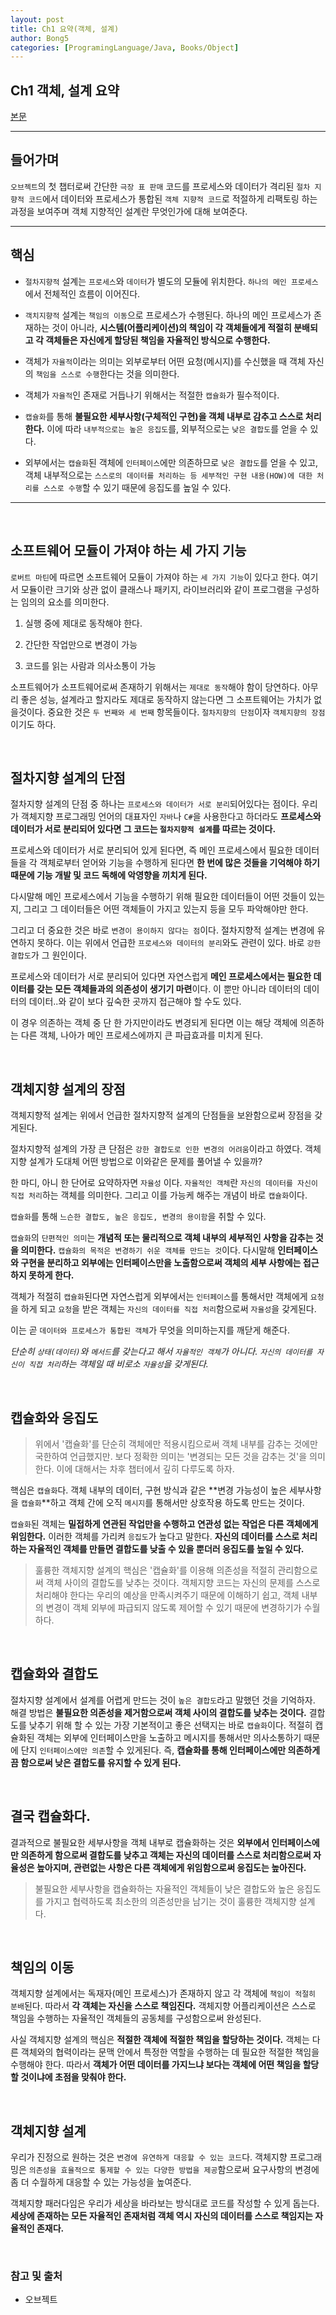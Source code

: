 ```yaml
---
layout: post
title: Ch1 요약(객체, 설계)
author: Bong5
categories: [ProgramingLanguage/Java, Books/Object]
---
```


## Ch1 객체, 설계 요약

[본문](https://bongholee.github.io/java/books/object/2019/10/16/Orient.html)

---

## 들어가며

`오브젝트`의 첫 챕터로써 간단한 `극장 표 판매` 코드를 프로세스와 데이터가 격리된 `절차 지향적 코드`에서 데이터와 프로세스가 통합된 `객체 지향적 코드`로 적절하게 리팩토링 하는 과정을 보여주며 객체 지향적인 설계란 무엇인가에 대해 보여준다.

---

## 핵심

- `절차지향적` 설계는 `프로세스`와 `데이터`가 별도의 모듈에 위치한다. `하나의 메인 프로세스`에서 전체적인 흐름이 이어진다.

- `객치지향적` 설계는 `책임의 이동`으로 프로세스가 수행된다. 하나의 메인 프로세스가 존재하는 것이 아니라, **시스템(어플리케이션)의 책임이 각 객체들에게 적절히 분배되고 각 객체들은 자신에게 할당된 책임을 자율적인 방식으로 수행한다.**

- 객체가 `자율적`이라는 의미는 외부로부터 어떤 요청(메시지)를 수신했을 때 객체 자신의 `책임을 스스로 수행`한다는 것을 의미한다.

- 객체가 `자율적`인 존재로 거듭나기 위해서는 적절한 `캡슐화`가 필수적이다.

- `캡슐화`를 통해 **불필요한 세부사항(구체적인 구현)을 객체 내부로 감추고 스스로 처리한다.** 이에 따라 `내부적으로는 높은 응집도`를, 외부적으로는 `낮은 결합도`를 얻을 수 있다.

- 외부에서는 `캡슐화`된 객체에 `인터페이스`에만 의존하므로 `낮은 결합도`를 얻을 수 있고, 객체 내부적으로는 `스스로의 데이터를 처리하는 등 세부적인 구현 내용(HOW)에 대한 처리를 스스로 수행`할 수 있기 때문에 응집도를 높일 수 있다.

---

<br>

## 소프트웨어 모듈이 가져야 하는 세 가지 기능

`로버트 마틴`에 따르면 소프트웨어 모듈이 가져야 하는 `세 가지 기능`이 있다고 한다. 여기서 모듈이란 크기와 상관 없이 클래스나 패키지, 라이브러리와 같이 프로그램을 구성하는 임의의 요소를 의미한다.

1. 실행 중에 제대로 동작해야 한다.

2. 간단한 작업만으로 변경이 가능

3. 코드를 읽는 사람과 의사소통이 가능

소프트웨어가 소프트웨어로써 존재하기 위해서는 `제대로 동작`해야 함이 당연하다. 아무리 좋은 성능, 설계라고 할지라도 제대로 동작하지 않는다면 그 소프트웨어는 가치가 없을것이다. 중요한 것은 `두 번째와 세 번째` 항목들이다. `절차지향의 단점`이자 `객체지향의 장점`이기도 하다.

<br>

## 절차지향 설계의 단점

절차지향 설계의 단점 중 하나는 `프로세스와 데이터가 서로 분리`되어있다는 점이다. 우리가 객체지향 프로그래밍 언어의 대표자인 `자바`나 `C#`을 사용한다고 하더라도 **프로세스와 데이터가 서로 분리되어 있다면 그 코드는 `절차지향적 설계`를 따르는 것이다.**

프로세스와 데이터가 서로 분리되어 있게 된다면, 즉 메인 프로세스에서 필요한 데이터들을 각 객체로부터 얻어와 기능을 수행하게 된다면 **한 번에 많은 것들을 기억해야 하기 때문에 기능 개발 및 코드 독해에 악영향을 끼치게 된다.** 

다시말해 메인 프로세스에서 기능을 수행하기 위해 필요한 데이터들이 어떤 것들이 있는지, 그리고 그 데이터들은 어떤 객체들이 가지고 있는지 등을 모두 파악해야만 한다.

그리고 더 중요한 것은 바로 `변경이 용이하지 않다는 점`이다. 절차지향적 설계는 변경에 유연하지 못하다. 이는 위에서 언급한 `프로세스와 데이터의 분리`와도 관련이 있다. 바로 `강한 결합도`가 그 원인이다.

프로세스와 데이터가 서로 분리되어 있다면 자연스럽게 **메인 프로세스에서는 필요한 데이터를 갖는 모든 객체들과의 의존성이 생기기 마련**이다. 이 뿐만 아니라 데이터의 데이터의 데이터..와 같이 보다 깊숙한 곳까지 접근해야 할 수도 있다.

이 경우 의존하는 객체 중 단 한 가지만이라도 변경되게 된다면 이는 해당 객체에 의존하는 다른 객체, 나아가 메인 프로세스에까지 큰 파급효과를 미치게 된다.

<br>

## 객체지향 설계의 장점

객체지향적 설계는 위에서 언급한 절차지향적 설계의 단점들을 보완함으로써 장점을 갖게된다.

절차지향적 설계의 가장 큰 단점은 `강한 결합도로 인한 변경의 어려움`이라고 하였다. 객체지향 설계가 도대체 어떤 방법으로 이와같은 문제를 풀어낼 수 있을까?

한 마디, 아니 한 단어로 요약하자면 `자율성` 이다. `자율적인 객체`란 `자신의 데이터를 자신이 직접 처리`하는 객체를 의미한다. 그리고 이를 가능케 해주는 개념이 바로 `캡슐화`이다.

`캡슐화`를 통해 `느슨한 결합도, 높은 응집도, 변경의 용이함`을 취할 수 있다.

`캡슐화`의 `단편적인 의미`는 **개념적 또는 물리적으로 객체 내부의 세부적인 사항을 감추는 것을 의미한다.** `캡슐화의 목적은 변경하기 쉬운 객체를 만드는 것`이다. 다시말해 **인터페이스와 구현을 분리하고 외부에는 인터페이스만을 노출함으로써 객체의 세부 사항에는 접근하지 못하게 한다.**

객체가 적절히 `캡슐화`된다면 자연스럽게 외부에서는 `인터페이스`를 통해서만 객체에게 `요청`을 하게 되고 `요청`을 받은 객체는 `자신의 데이터를 직접 처리`함으로써 `자율성`을 갖게된다.

이는 곧 `데이터와 프로세스가 통합된 객체`가 무엇을 의미하는지를 깨닫게 해준다.

_단순히 `상태(데이터)`와 `메서드`를 갖는다고 해서 `자율적인 객체`가 아니다. `자신의 데이터를 자신이 직접 처리`하는 객체일 때 비로소 `자율성`을 갖게된다._

<br>

## 캡슐화와 응집도

> 위에서 '캡슐화'를 단순히 객체에만 적용시킴으로써 객체 내부를 감추는 것에만 국한하여 언급했지만. 보다 정확한 의미는 '변경되는 모든 것을 감추는 것'을 의미한다. 이에 대해서는 차후 챕터에서 깊히 다루도록 하자.

핵심은 `캡슐화`다. 객체 내부의 데이터, 구현 방식과 같은 **변경 가능성이 높은 세부사항을 `캡슐화`**하고 객체 간에 오직 `메시지`를 통해서만 상호작용 하도록 만드는 것이다.

`캡슐화`된 객체는 **밀접하게 연관된 작업만을 수행하고 연관성 없는 작업은 다른 객체에게 위임한다.** 이러한 객체를 가리켜 `응집도`가 높다고 말한다. **자신의 데이터를 스스로 처리하는 자율적인 객체를 만들면 결합도를 낮출 수 있을 뿐더러 응집도를 높일 수 있다.**

> 훌륭한 객체지향 설계의 핵심은 '캡슐화'를 이용해 의존성을 적절히 관리함으로써 객체 사이의 결합도를 낮추는 것이다. 객체지향 코드는 자신의 문제를 스스로 처리해야 한다는 우리의 예상을 만족시켜주기 때문에 이해하기 쉽고, 객체 내부의 변경이 객체 외부에 파급되지 않도록 제어할 수 있기 때문에 변경하기가 수월하다.

<br>

## 캡슐화와 결합도

절차지향 설계에서 설계를 어렵게 만드는 것이 `높은 결합도`라고 말했던 것을 기억하자. 해결 방법은 **불필요한 의존성을 제거함으로써 객체 사이의 결합도를 낮추는 것이다.** 결합도를 낮추기 위해 할 수 있는 가장 기본적이고 좋은 선택지는 바로 `캡슐화`이다. 적절히 캡슐화된 객체는 외부에 인터페이스만을 노출하고 메시지를 통해서만 의사소통하기 때문에 단지 `인터페이스에만 의존`할 수 있게된다. 즉, **캡슐화를 통해 인터페이스에만 의존하게끔 함으로써 낮은 결합도를 유지할 수 있게 된다.**

<br>

## 결국 캡슐화다.

결과적으로 불필요한 세부사항을 객체 내부로 캡슐화하는 것은 **외부에서 인터페이스에만 의존하게 함으로써 결합도를 낮추고 객체는 자신의 데이터를 스스로 처리함으로써 자율성은 높아지며, 관련없는 사항은 다른 객체에게 위임함으로써 응집도는 높아진다.**

> 불필요한 세부사항을 캡슐화하는 자율적인 객체들이 낮은 결합도와 높은 응집도를 가지고 협력하도록 최소한의 의존성만을 남기는 것이 훌륭한 객체지향 설계다.

<br>

## 책임의 이동

객체지향 설계에서는 독재자(메인 프로세스)가 존재하지 않고 각 객체에 `책임이 적절히 분배`된다. 따라서 **각 객체는 자신을 스스로 책임진다.** 객체지향 어플리케이션은 스스로 책임을 수행하는 자율적인 객체들의 공동체를 구성함으로써 완성된다.

사실 객체지향 설계의 핵심은 **적절한 객체에 적절한 책임을 할당하는 것이다.** 객체는 다른 객체와의 협력이라는 문맥 안에서 특정한 역할을 수행하는 데 필요한 적절한 책임을 수행해야 한다. 따라서 **객체가 어떤 데이터를 가지느냐 보다는 객체에 어떤 책임을 할당할 것이냐에 초점을 맞춰야 한다.**

<br>

## 객체지향 설계

우리가 진정으로 원하는 것은 `변경에 유연하게 대응할 수 있는 코드`다. 객체지향 프로그래밍은 `의존성을 효율적으로 통제할 수 있는 다양한 방법을 제공`함으로써 요구사항의 변경에 좀 더 수월하게 대응할 수 있는 가능성을 높여준다.

객체지향 패러다임은 우리가 세상을 바라보는 방식대로 코드를 작성할 수 있게 돕는다. **세상에 존재하는 모든 자율적인 존재처럼 객체 역시 자신의 데이터를 스스로 책임지는 자율적인 존재다.**

<br>

### 참고 및 출처
  - 오브젝트
